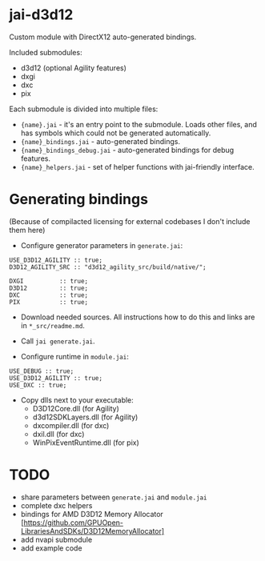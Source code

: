 # jai-d3d12
Custom module with DirectX12 auto-generated bindings.

Included submodules:
- d3d12 (optional Agility features)
- dxgi
- dxc
- pix

Each submodule is divided into multiple files:
- `{name}.jai` - it's an entry point to the submodule. Loads other files, and has symbols which could not be generated automatically.
- `{name}_bindings.jai` - auto-generated bindings.
- `{name}_bindings_debug.jai` - auto-generated bindings for debug features.
- `{name}_helpers.jai` - set of helper functions with jai-friendly interface.

# Generating bindings
(Because of compilacted licensing for external codebases I don't include them here)

- Configure generator parameters in `generate.jai`:
```
USE_D3D12_AGILITY :: true;
D3D12_AGILITY_SRC :: "d3d12_agility_src/build/native/";

DXGI          :: true;
D3D12         :: true;
DXC           :: true;
PIX           :: true;
```

- Download needed sources. All instructions how to do this and links are in `*_src/readme.md`.  

- Call `jai generate.jai`.  

- Configure runtime in `module.jai`:
```
USE_DEBUG :: true;
USE_D3D12_AGILITY :: true;
USE_DXC :: true;
```

- Copy dlls next to your executable:
  - D3D12Core.dll (for Agility)
  - d3d12SDKLayers.dll (for Agility)
  - dxcompiler.dll (for dxc)
  - dxil.dll (for dxc)
  - WinPixEventRuntime.dll (for pix)


# TODO
- share parameters between `generate.jai` and `module.jai`
- complete dxc helpers
- bindings for AMD D3D12 Memory Allocator [https://github.com/GPUOpen-LibrariesAndSDKs/D3D12MemoryAllocator]
- add nvapi submodule
- add example code

